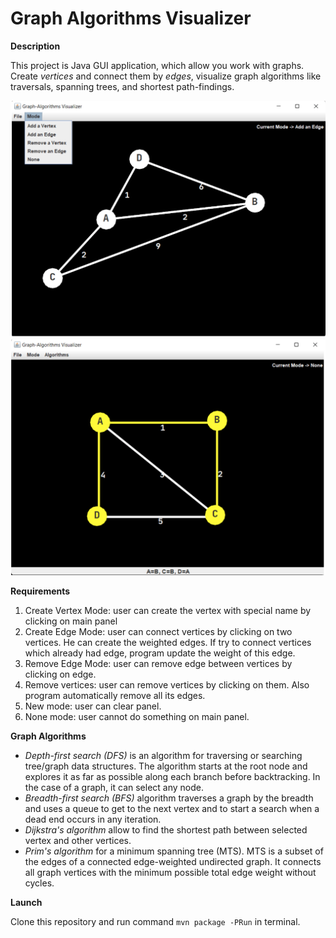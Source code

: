 # Graph Algorithms Visualizer

**Description**

This project is Java GUI application, which allow you work with graphs. Create _vertices_ and connect them by _edges_, visualize graph algorithms like traversals, spanning trees, and shortest path-findings.

<img src="./img/pic1.png" alt="picture1"/>
<img src="./img/pic2.png" alt="picture2"/>

**Requirements**

1. Create Vertex Mode: user can create the vertex with special name by clicking on main panel
2. Create Edge Mode: user can connect vertices by clicking on two vertices. He can create the weighted edges. If try to connect vertices which already had edge, program update the weight of this edge.
3. Remove Edge Mode: user can remove edge between vertices by clicking on edge.
4. Remove vertices:  user can remove vertices by clicking on them. Also program automatically remove all its edges.
5. New mode: user can clear panel.
6. None mode: user cannot do something on main panel.

**Graph Algorithms**
- _Depth-first search (DFS)_ is an algorithm for traversing or searching tree/graph data structures. The algorithm starts at the root node and explores it as far as possible along each branch before backtracking. In the case of a graph, it can select any node.
- _Breadth-first search (BFS)_ algorithm traverses a graph by the breadth and uses a queue to get to the next vertex and to start a search when a dead end occurs in any iteration.
- _Dijkstra's algorithm_ allow to find the shortest path between selected vertex and other vertices.
- _Prim's algorithm_ for a minimum spanning tree (MTS). MTS is a subset of the edges of a connected edge-weighted undirected graph. It connects all graph vertices with the minimum possible total edge weight without cycles.

**Launch**

Clone this repository and run command `mvn package -PRun` in terminal.

